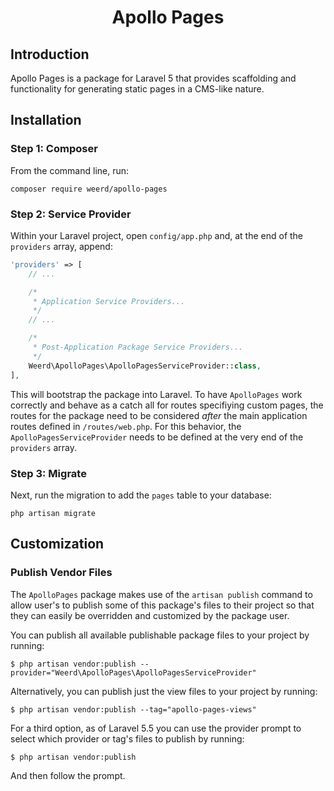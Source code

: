 <h1 align="center">Apollo Pages</h1>


## Introduction

Apollo Pages is a package for Laravel 5 that provides scaffolding and functionality for generating static pages in a CMS-like nature.



## Installation

### Step 1: Composer

From the command line, run:

```shell
composer require weerd/apollo-pages
```

### Step 2: Service Provider

Within your Laravel project, open `config/app.php` and, at the end of the `providers` array, append:

```php
'providers' => [
    // ...

    /*
     * Application Service Providers...
     */
    // ...

    /*
     * Post-Application Package Service Providers...
     */
    Weerd\ApolloPages\ApolloPagesServiceProvider::class,
],
```

This will bootstrap the package into Laravel. To have `ApolloPages` work correctly and behave as a catch all for routes specifiying custom pages, the routes for the package need to be considered _after_ the main application routes defined in `/routes/web.php`. For this behavior, the `ApolloPagesServiceProvider` needs to be defined at the very end of the `providers` array.

### Step 3: Migrate

Next, run the migration to add the `pages` table to your database:

```shell
php artisan migrate
```



## Customization

### Publish Vendor Files

The `ApolloPages` package makes use of the `artisan publish` command to allow user's to publish some of this package's files to their project so that they can easily be overridden and customized by the package user.

You can publish all available publishable package files to your project by running:

```shell
$ php artisan vendor:publish --provider="Weerd\ApolloPages\ApolloPagesServiceProvider"
```

Alternatively, you can publish just the view files to your project by running:

```shell
$ php artisan vendor:publish --tag="apollo-pages-views"
```

For a third option, as of Laravel 5.5 you can use the provider prompt to select which provider or tag's files to publish by running:

```shell
$ php artisan vendor:publish
```

And then follow the prompt.

